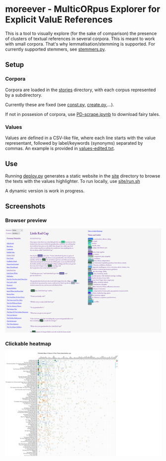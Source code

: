# moreever - MulticORpus Explorer for Explicit ValuE References

This is a tool to visually explore (for the sake of comparison) the presence of clusters of textual references in several corpora.
This is meant to work with small corpora. That's why lemmatisation/stemming is supported. For currently supported stemmers, see [stemmers.py](stemmers.py).

## Setup
### Corpora
Corpora are loaded in the [stories](stories/) directory, with each corpus represented by a subdirectory.

Currently these are fixed (see [const.py](const.py), [create.py](create.py),...).

If not in possesion of corpora, use [PD-scrape.ipynb](PD-scrape.ipynb) to download fairy tales.

### Values

Values are defined in a CSV-like file, where each line starts with the value representant, followed by label/keywords (synonyms) separated by commas. An example is provided in [values-edited.txt](values-edited.txt).

## Use
Running [deploy.py](deploy.py) generates a static website in the [site](site/) directory to browse the texts with the values highlighter. To run locally, use [site/run.sh](site/run.sh)

A dynamic version is work in progress.
## Screenshots

### Browser preview
![Browser preview](docs/browser.png "Browser preview")

### Clickable heatmap
![Clickable heatmap](docs/heatmap.png "Clickable heatmap")